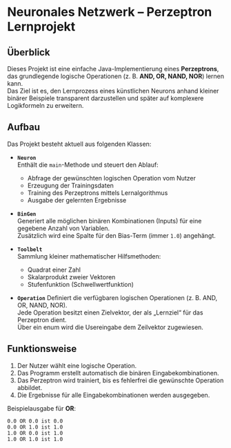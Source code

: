 # Neuronales Netzwerk – Perzeptron Lernprojekt

## Überblick
Dieses Projekt ist eine einfache Java-Implementierung eines **Perzeptrons**, das grundlegende logische Operationen (z. B. **AND, OR, NAND, NOR**) lernen kann.  
Das Ziel ist es, den Lernprozess eines künstlichen Neurons anhand kleiner binärer Beispiele transparent darzustellen und später auf komplexere Logikformeln zu erweitern.

## Aufbau
Das Projekt besteht aktuell aus folgenden Klassen:

- **`Neuron`**  
  Enthält die `main`-Methode und steuert den Ablauf:
  - Abfrage der gewünschten logischen Operation vom Nutzer  
  - Erzeugung der Trainingsdaten  
  - Training des Perzeptrons mittels Lernalgorithmus  
  - Ausgabe der gelernten Ergebnisse  

- **`BinGen`**  
  Generiert alle möglichen binären Kombinationen (Inputs) für eine gegebene Anzahl von Variablen.  
  Zusätzlich wird eine Spalte für den Bias-Term (immer `1.0`) angehängt.

- **`Toolbelt`**  
  Sammlung kleiner mathematischer Hilfsmethoden:
  - Quadrat einer Zahl  
  - Skalarprodukt zweier Vektoren  
  - Stufenfunktion (Schwellwertfunktion)  

- **`Operation`** 
  Definiert die verfügbaren logischen Operationen (z. B. AND, OR, NAND, NOR).  
  Jede Operation besitzt einen Zielvektor, der als „Lernziel“ für das Perzeptron dient.  
  Über ein enum wird die Usereingabe dem Zeilvektor zugewiesen.

## Funktionsweise
1. Der Nutzer wählt eine logische Operation.  
2. Das Programm erstellt automatisch die binären Eingabekombinationen.  
3. Das Perzeptron wird trainiert, bis es fehlerfrei die gewünschte Operation abbildet.  
4. Die Ergebnisse für alle Eingabekombinationen werden ausgegeben.  

Beispielausgabe für **OR**:
```
0.0 OR 0.0 ist 0.0
0.0 OR 1.0 ist 1.0
1.0 OR 0.0 ist 1.0
1.0 OR 1.0 ist 1.0
```